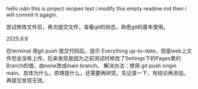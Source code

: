 hello odin
this is project recipes test 
i modify this empty readme.md
then i will commit it agagin.

尝试修改文件后，再次提交文件，查看git的状态，熟悉git的基本使用。

2025.9.9

在terminal 用git push 提交代码后，提示 Everything up-to-date，但是web上文件完全没有上传。后来发现是因为之前测试时修改了Settings下的Pages里的Branch的值，由none改成main branch。
解决办法：使用 git push origin main。具体为什么，原理是什么，还需要再研究，先记录一下，有结论再添加。
再提交发现无效。